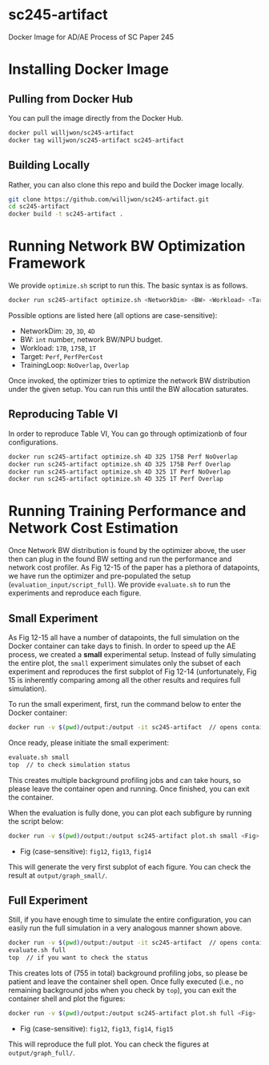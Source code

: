 # sc245-artifact
Docker Image for AD/AE Process of SC Paper 245

# Installing Docker Image
## Pulling from Docker Hub
You can pull the image directly from the Docker Hub.
```bash
docker pull willjwon/sc245-artifact
docker tag willjwon/sc245-artifact sc245-artifact
```

## Building Locally
Rather, you can also clone this repo and build the Docker image locally.
```bash
git clone https://github.com/willjwon/sc245-artifact.git
cd sc245-artifact
docker build -t sc245-artifact .
```

# Running Network BW Optimization Framework
We provide `optimize.sh` script to run this. The basic syntax is as follows.
```bash
docker run sc245-artifact optimize.sh <NetworkDim> <BW> <Workload> <Target> <TrainingLoop>
```
Possible options are listed here (all options are case-sensitive):
- NetworkDim: `2D`, `3D`, `4D`
- BW: `int` number, network BW/NPU budget.
- Workload: `17B`, `175B`, `1T`
- Target: `Perf`, `PerfPerCost`
- TrainingLoop: `NoOverlap`, `Overlap`

Once invoked, the optimizer tries to optimize the network BW distribution under the given setup. You can run this until the BW allocation saturates.

## Reproducing Table VI
In order to reproduce Table VI, You can go through optimizationb of four configurations.
```bash
docker run sc245-artifact optimize.sh 4D 325 175B Perf NoOverlap
docker run sc245-artifact optimize.sh 4D 325 175B Perf Overlap
docker run sc245-artifact optimize.sh 4D 325 1T Perf NoOverlap
docker run sc245-artifact optimize.sh 4D 325 1T Perf Overlap
```

# Running Training Performance and Network Cost Estimation
Once Network BW distribution is found by the optimizer above, the user then can plug in the found BW setting and run the performance and network cost profiler. As Fig 12-15 of the paper has a plethora of datapoints, we have run the optimizer and pre-populated the setup (`evaluation_input/script_full`). We provide `evaluate.sh` to run the experiments and reproduce each figure.

## Small Experiment
As Fig 12-15 all have a number of datapoints, the full simulation on the Docker container can take days to finish. In order to speed up the AE process, we created a **small** experimental setup. Instead of fully simulating the entire plot, the `small` experiment simulates only the subset of each experiment and reproduces the first subplot of Fig 12-14 (unfortunately, Fig 15 is inherently comparing among all the other results and requires full simulation).

To run the small experiment, first, run the command below to enter the Docker container:
```bash
docker run -v $(pwd)/output:/output -it sc245-artifact  // opens container shell
```

Once ready, please initiate the small experiment:
```bash
evaluate.sh small
top  // to check simulation status
```
This creates multiple background profiling jobs and can take hours, so please leave the container open and running. Once finished, you can exit the container.

When the evaluation is fully done, you can plot each subfigure by running the script below:
```bash
docker run -v $(pwd)/output:/output sc245-artifact plot.sh small <Fig>
```
- Fig (case-sensitive): `fig12`, `fig13`, `fig14`

This will generate the very first subplot of each figure. You can check the result at `output/graph_small/`.

## Full Experiment
Still, if you have enough time to simulate the entire configuration, you can easily run the full simulation in a very analogous manner shown above.
```bash
docker run -v $(pwd)/output:/output -it sc245-artifact  // opens container shell
evaluate.sh full
top  // if you want to check the status
```
This creates lots of (755 in total) background profiling jobs, so please be patient and leave the container shell open. Once fully executed (i.e., no remaining background jobs when you check by `top`), you can exit the container shell and plot the figures:
```bash
docker run -v $(pwd)/output:/output sc245-artifact plot.sh full <Fig>
```
- Fig (case-sensitive): `fig12`, `fig13`, `fig14`, `fig15`

This will reproduce the full plot. You can check the figures at `output/graph_full/`.
